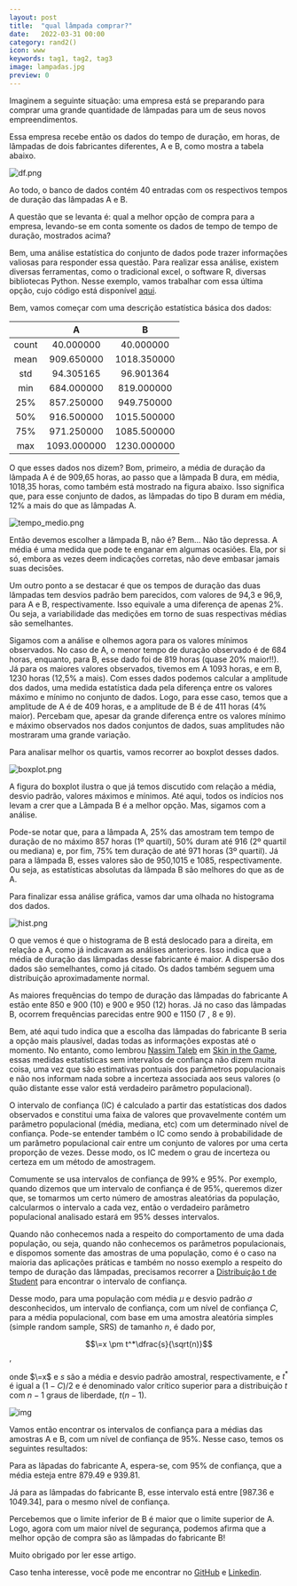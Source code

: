 ```yaml
---
layout: post
title:  "qual lâmpada comprar?"
date:   2022-03-31 00:00
category: rand2()
icon: www
keywords: tag1, tag2, tag3
image: lampadas.jpg
preview: 0
---
```


Imaginem a seguinte situação: uma empresa está se preparando para comprar uma grande quantidade de lâmpadas para um de seus novos empreendimentos. 

Essa empresa recebe então os dados do tempo de duração, em horas,  de lâmpadas de dois fabricantes diferentes, A e B, como mostra a tabela abaixo. 

![df.png](https://github.com/gallileugenesis/qual_lampada_comprar/blob/main/figuras/df.png?raw=true,style=centerme)

Ao todo, o banco de dados contém 40 entradas com os respectivos tempos de duração das lâmpadas A e B. 

A questão que se levanta é: qual a melhor opção de compra para a empresa, levando-se em conta somente os dados de tempo de tempo de duração, mostrados acima?

Bem, uma análise estatística do conjunto de dados pode trazer informações valiosas para responder essa questão.  Para realizar essa análise, existem diversas ferramentas, como o tradicional excel, o software R, diversas bibliotecas Python. Nesse exemplo, vamos trabalhar com essa última opção, cujo código está disponível [aqui](https://github.com/gallileugenesis/qual_lampada_comprar). 

Bem, vamos começar com uma descrição estatística básica dos dados:

|       |      A      |      B      |
| :---: | :---------: | :---------: |
| count |  40.000000  |  40.000000  |
| mean  | 909.650000  | 1018.350000 |
|  std  |  94.305165  |  96.901364  |
|  min  | 684.000000  | 819.000000  |
|  25%  | 857.250000  | 949.750000  |
|  50%  | 916.500000  | 1015.500000 |
|  75%  | 971.250000  | 1085.500000 |
|  max  | 1093.000000 | 1230.000000 |

O que esses dados nos dizem? Bom, primeiro, a média de duração da lâmpada A é de 909,65 horas, ao passo que a lâmpada B dura, em média, 1018,35 horas, como também está mostrado na figura abaixo. Isso significa que, para esse conjunto de dados,  as lâmpadas do tipo B duram em média, 12% a mais do que as lâmpadas A.  

![tempo_medio.png](https://github.com/gallileugenesis/qual_lampada_comprar/blob/main/figuras/tempo_medio.png?raw=truestyle=centerme)

Então devemos escolher a lâmpada B, não é? Bem... Não tão depressa. A média é uma medida que pode te enganar em algumas ocasiões. Ela, por si só, embora as vezes deem indicações corretas, não deve embasar jamais suas decisões.

Um outro ponto a se destacar é que os tempos de duração das duas lâmpadas tem desvios padrão bem parecidos, com valores de 94,3 e 96,9, para A e B, respectivamente. Isso equivale a uma diferença de apenas 2%. Ou seja, a variabilidade das medições em torno de suas respectivas médias são semelhantes. 

Sigamos com a análise e olhemos agora para os valores mínimos observados. No caso de A, o menor tempo de duração observado é de 684 horas, enquanto, para B, esse dado foi de 819 horas (quase 20% maior!!). Já para os maiores valores observados, tivemos em A 1093 horas, e em B, 1230 horas (12,5% a mais). Com esses dados podemos calcular a amplitude dos dados, uma medida estatística dada pela diferença entre os valores máximo e mínimo no conjunto de dados. Logo, para esse caso, temos que a amplitude de A é de 409 horas, e a amplitude de B é de 411 horas (4% maior). Percebam que, apesar da grande diferença entre os valores mínimo e máximo observados nos dados conjuntos de dados, suas amplitudes não mostraram uma grande variação. 

Para analisar melhor os quartis, vamos recorrer ao boxplot desses dados.

![boxplot.png](https://github.com/gallileugenesis/qual_lampada_comprar/blob/main/figuras/boxplot.png?raw=truestyle=centerme)

A figura do boxplot ilustra o que já temos discutido com relação a média, desvio padrão, valores máximos e mínimos. Até aqui, todos os indícios nos levam a crer que a Lâmpada B é a melhor opção. Mas, sigamos com a análise.

Pode-se notar que, para a lâmpada A, 25% das amostram tem tempo de duração de no máximo 857 horas (1º quartil), 50% duram até 916 (2º quartil ou mediana) e, por fim, 75% tem duração de até 971 horas (3º quartil). Já para a lâmpada B, esses valores são de 950,1015 e 1085, respectivamente. Ou seja, as estatísticas absolutas da lâmpada B são melhores do que as de A. 

Para finalizar essa análise gráfica, vamos dar uma olhada no histograma dos dados. 

![hist.png](https://github.com/gallileugenesis/qual_lampada_comprar/blob/main/figuras/hist.png?raw=truestyle=centerme)

O que vemos é que o histograma de B está deslocado para a direita, em relação a A, como já indicavam as análises anteriores. Isso indica que a média de duração das lâmpadas desse fabricante é maior. A dispersão dos dados são semelhantes, como já citado. Os dados também seguem uma distribuição aproximadamente normal. 

As  maiores frequências do tempo de duração das lâmpadas do fabricante A estão ente 850 e 900 (10) e 900 e 950 (12) horas. Já no caso das lâmpadas B, ocorrem frequências parecidas entre 900 e 1150 (7 , 8 e 9). 

Bem, até aqui tudo indica que a escolha das lâmpadas do fabricante B seria a opção mais plausível, dadas todas as informações expostas até o momento. No entanto, como lembrou [Nassim Taleb](https://en.wikipedia.org/wiki/Nassim_Nicholas_Taleb) em [Skin in the Game](https://www.amazon.com.br/Skin-Game-Hidden-Asymmetries-English-ebook/dp/B075HYVP7C/ref=sr_1_1?__mk_pt_BR=%C3%85M%C3%85%C5%BD%C3%95%C3%91&crid=23MXAOK3O8NFO&keywords=Skin+in+the+Game&qid=1648564544&s=digital-text&sprefix=%2Cdigital-text%2C244&sr=1-1), essas medidas estatísticas sem intervalos de confiança não dizem muita coisa, uma vez que são estimativas pontuais dos parâmetros populacionais e não nos informam nada sobre a incerteza associada aos seus valores (o quão distante esse valor está verdadeiro parâmetro populacional). 

O intervalo de confiança (IC) é calculado a partir das estatísticas dos dados observados e constitui uma faixa de valores que provavelmente contém um parâmetro populacional (média, mediana, etc) com um determinado nível de confiança. Pode-se entender também o IC como sendo à probabilidade de um parâmetro populacional cair entre um conjunto de valores por uma certa proporção de vezes. Desse modo, os IC medem o grau de incerteza ou certeza em um método de amostragem.

Comumente se usa intervalos de confiança de 99% e 95%.  Por exemplo, quando dizemos que um intervalo de confiança é de 95%, queremos dizer que, se tomarmos um certo número de amostras aleatórias da população, calcularmos o intervalo a cada vez, então o verdadeiro parâmetro populacional analisado estará em 95% desses intervalos.

Quando não conhecemos nada a respeito do comportamento de uma dada população, ou seja, quando não conhecemos os parâmetros populacionais, e dispomos somente das amostras de uma população, como é o caso na maioria das aplicações práticas e também no nosso exemplo a respeito do tempo de duração das lâmpadas, precisamos recorrer a   [Distribuição t de Student](https://pt.wikipedia.org/wiki/Distribuição_t_de_Student) para encontrar o intervalo de confiança. 

Desse modo, para uma população com média $\mu$ e desvio padrão $\sigma$ desconhecidos, um intervalo de confiança, com um nível de confiança $C$, para a média populacional, com base em uma amostra aleatória simples (simple random sample, SRS) de tamanho $n$, é dado por,

$$\=x \pm t^*\dfrac{s}{\sqrt(n)}$$, 

onde $\=x$ e $s$ são a média e desvio padrão amostral, respectivamente, e $t^*$ é igual a $(1-C)/2$ e é denominado valor crítico superior para a distribuição $t$ com $n-1$ graus de liberdade, $t(n-1)$.

![img](http://www.stat.yale.edu/Courses/1997-98/101/confdiag.gif)

Vamos então encontrar os intervalos de confiança para a médias das amostras A e B,  com um nível de confiança de 95%. Nesse caso, temos os seguintes resultados:

Para as lâpadas do fabricante A, espera-se, com 95% de confiança, que a média esteja entre 879.49 e 939.81.

Já para as lâmpadas do fabricante B, esse intervalo está entre [987.36 e 1049.34], para o mesmo nível de confiança.

Percebemos que o limite inferior de B é maior que o limite superior de A. Logo, agora com um maior nível de segurança, podemos afirma que a melhor opção de compra são as lâmpadas do fabricante B!

Muito obrigado por ler esse artigo. 

Caso tenha interesse, você pode me encontrar no [GitHub](https://github.com/gallileugenesis) e [Linkedin](https://www.linkedin.com/in/gallileugenesis/).








